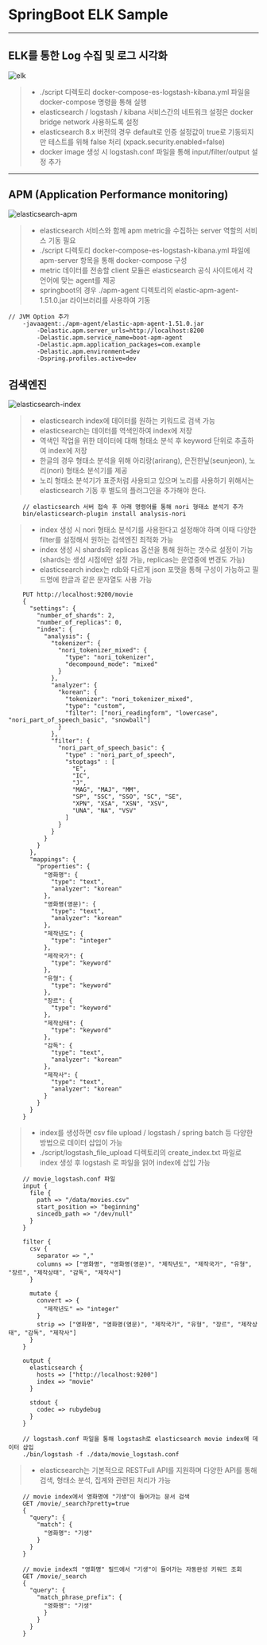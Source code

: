 # SpringBoot ELK Sample

---

## ELK를 통한 Log 수집 및 로그 시각화

![elk](./image/elk.png)

> - ./script 디렉토리 docker-compose-es-logstash-kibana.yml 파일을 docker-compose 명령을 통해 실행
> - elasticsearch / logstash / kibana 서비스간의 네트워크 설정은 docker bridge network 사용하도록 설정
> - elasticsearch 8.x 버전의 경우 default로 인증 설정값이 true로 기동되지만 테스트를 위해 false 처리 (xpack.security.enabled=false)
> - docker image 생성 시 logstash.conf 파일을 통해 input/filter/output 설정 추가

---

## APM (Application Performance monitoring)

![elasticsearch-apm](./image/elastic-apm.png)

> - elasticsearch 서비스와 함께 apm metric을 수집하는 server 역할의 서비스 기동 필요
> - ./script 디렉토리 docker-compose-es-logstash-kibana.yml 파일에 apm-server 항목을 통해 docker-compose 구성
> - metric 데이터를 전송할 client 모듈은 elasticsearch 공식 사이트에서 각 언어에 맞는 agent를 제공
> - springboot의 경우 ./apm-agent 디렉토리의 elastic-apm-agent-1.51.0.jar 라이브러리를 사용하여 기동

```text
// JVM Option 추가 
    -javaagent:./apm-agent/elastic-apm-agent-1.51.0.jar 
        -Delastic.apm.server_urls=http://localhost:8200 
        -Delastic.apm.service_name=boot-apm-agent 
        -Delastic.apm.application_packages=com.example 
        -Delastic.apm.environment=dev 
        -Dspring.profiles.active=dev
```

## 검색엔진

![elasticsearch-index](./image/elasticsearch_index.png)

> - elasticsearch index에 데이터를 원하는 키워드로 검색 가능
> - elasticsearch는 데이터를 역색인하여 index에 저장
> - 역색인 작업을 위한 데이터에 대해 형태소 분석 후 keyword 단위로 추출하여 index에 저장
> - 한글의 경우 형태소 분석을 위해 아리랑(arirang), 은전한닢(seunjeon), 노리(nori) 형태소 분석기를 제공
> - 노리 형태소 분석기가 표준처럼 사용되고 있으며 노리를 사용하기 위해서는 elasticsearch 기동 후 별도의 플러그인을 추가해야 한다.
```text
    // elasticsearch 서버 접속 후 아래 명령어를 통해 nori 형태소 분석기 추가
    bin/elasticsearch-plugin install analysis-nori
```

> - index 생성 시 nori 형태소 분석기를 사용한다고 설정해야 하며 이때 다양한 filter를 설정해서 원하는 검색엔진 최적화 가능
> - index 생성 시 shards와 replicas 옵션을 통해 원하는 갯수로 설정이 가능 (shards는 생성 시점에만 설정 가능, replicas는 운영중에 변경도 가능)
> - elasticsearch index는 rdb와 다르게 json 포맷을 통해 구성이 가능하고 필드명에 한글과 같은 문자열도 사용 가능
```text
    PUT http://localhost:9200/movie
    {
      "settings": {
        "number_of_shards": 2,
        "number_of_replicas": 0,
        "index": {
          "analysis": {
            "tokenizer": {
              "nori_tokenizer_mixed": {
                "type": "nori_tokenizer",
                "decompound_mode": "mixed"
              }
            },
            "analyzer": {
              "korean": {
                "tokenizer": "nori_tokenizer_mixed",
                "type": "custom",
                "filter": ["nori_readingform", "lowercase", "nori_part_of_speech_basic", "snowball"]
              }
            },
            "filter": {
              "nori_part_of_speech_basic": {
                "type" : "nori_part_of_speech",
                "stoptags" : [
                  "E",
                  "IC",
                  "J",
                  "MAG", "MAJ", "MM",
                  "SP", "SSC", "SSO", "SC", "SE",
                  "XPN", "XSA", "XSN", "XSV",
                  "UNA", "NA", "VSV"
                ]
              }
            }
          }
        }
      },
      "mappings": {
        "properties": {
          "영화명": {
            "type": "text",
            "analyzer": "korean"
          },
          "영화명(영문)": {
            "type": "text",
            "analyzer": "korean"
          },
          "제작년도": {
            "type": "integer"
          },
          "제작국가": {
            "type": "keyword"
          },
          "유형": {
            "type": "keyword"
          },
          "장르": {
            "type": "keyword"
          },
          "제작상태": {
            "type": "keyword"
          },
          "감독": {
            "type": "text",
            "analyzer": "korean"
          },
          "제작사": {
            "type": "text",
            "analyzer": "korean"
          }
        }
      }
    }
```

> - index를 생성하면 csv file upload / logstash / spring batch 등 다양한 방법으로 데이터 삽입이 가능
> - ./script/logstash_file_upload 디렉토리의 create_index.txt 파일로 index 생성 후 logstash 로 파일을 읽어 index에 삽입 가능
```text
    // movie_logstash.conf 파일
    input {
      file {
        path => "/data/movies.csv"
        start_position => "beginning"
        sincedb_path => "/dev/null"
      }
    }
    
    filter {
      csv {
        separator => ","
        columns => ["영화명", "영화명(영문)", "제작년도", "제작국가", "유형", "장르", "제작상태", "감독", "제작사"]
      }
    
      mutate {
        convert => {
          "제작년도" => "integer"
        }
        strip => ["영화명", "영화명(영문)", "제작국가", "유형", "장르", "제작상태", "감독", "제작사"]
      }
    }
    
    output {
      elasticsearch {
        hosts => ["http://localhost:9200"]
        index => "movie"
      }
    
      stdout {
        codec => rubydebug
      }
    }
    
    // logstash.conf 파일을 통해 logstash로 elasticsearch movie index에 데이터 삽입
    ./bin/logstash -f ./data/movie_logstash.conf
```

> - elasticsearch는 기본적으로 RESTFull API를 지원하며 다양한 API를 통해 검색, 형태소 분석, 집계와 관련된 처리가 가능
```text
    // movie index에서 영화명에 "기생"이 들어가는 문서 검색
    GET /movie/_search?pretty=true
    {
      "query": {
        "match": {
          "영화명": "기생"
        }
      }
    }
    
    // movie index의 "영화명" 필드에서 "기생"이 들어가는 자동완성 키워드 조회
    GET /movie/_search
    {
      "query": {
        "match_phrase_prefix": {
          "영화명": "기생"
          }
        }
      }
    }
```

